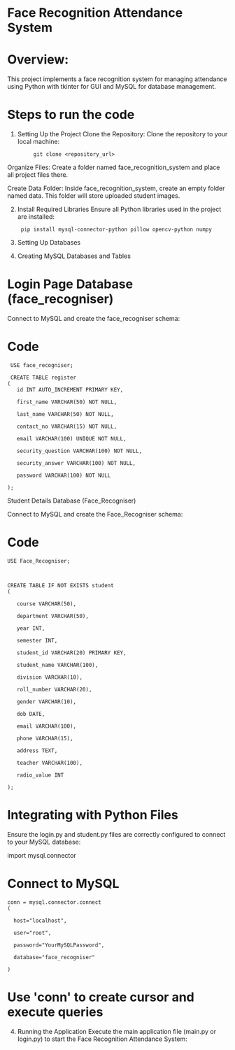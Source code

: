                                        
# Face Recognition Attendance System

# Overview:
This project implements a face recognition system for managing attendance using Python with tkinter for GUI and MySQL for database management.

# Steps to run the code
1. Setting Up the Project
Clone the Repository:
Clone the repository to your local machine:

            git clone <repository_url>

Organize Files:
Create a folder named face_recognition_system and place all project files there.

Create Data Folder:
Inside face_recognition_system, create an empty folder named data. This folder will store uploaded student images.

2. Install Required Libraries
Ensure all Python libraries used in the project are installed:

        pip install mysql-connector-python pillow opencv-python numpy

3. Setting Up Databases
  
4. Creating MySQL Databases and Tables

# Login Page Database (face_recogniser)

Connect to MySQL and create the face_recogniser schema:

# Code 

     USE face_recogniser;

     CREATE TABLE register
    (
       id INT AUTO_INCREMENT PRIMARY KEY,
    
       first_name VARCHAR(50) NOT NULL,
    
       last_name VARCHAR(50) NOT NULL,
    
       contact_no VARCHAR(15) NOT NULL,
    
       email VARCHAR(100) UNIQUE NOT NULL,
       
       security_question VARCHAR(100) NOT NULL,
    
       security_answer VARCHAR(100) NOT NULL,
    
       password VARCHAR(100) NOT NULL
    
    );


Student Details Database (Face_Recogniser)


Connect to MySQL and create the Face_Recogniser schema:

# Code 


    USE Face_Recogniser;



    CREATE TABLE IF NOT EXISTS student
    (

       course VARCHAR(50),
    
       department VARCHAR(50),
    
       year INT,
    
       semester INT,
    
       student_id VARCHAR(20) PRIMARY KEY,
    
       student_name VARCHAR(100),
    
       division VARCHAR(10),
    
       roll_number VARCHAR(20),
    
       gender VARCHAR(10),
    
       dob DATE,

       email VARCHAR(100),
    
       phone VARCHAR(15),
    
       address TEXT,
    
       teacher VARCHAR(100),
    
       radio_value INT
    
    );

# Integrating with Python Files

Ensure the login.py and student.py files are correctly configured to connect to your MySQL database:


import mysql.connector

# Connect to MySQL




    conn = mysql.connector.connect
    (

      host="localhost",
    
      user="root",
    
      password="YourMySQLPassword",
    
      database="face_recogniser"
    
    )


# Use 'conn' to create cursor and execute queries
4. Running the Application
Execute the main application file (main.py or login.py) to start the Face Recognition Attendance System:


